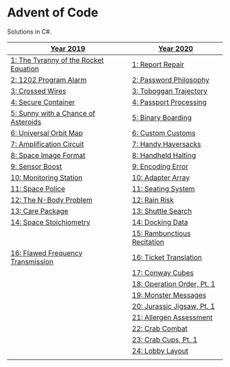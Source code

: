 # Advent of Code
Solutions in C#.

| [Year 2019](https://github.com/sindrekjr/AdventOfCode/blob/master/AdventOfCode/Solutions/Year2019) | [Year 2020](https://github.com/sindrekjr/AdventOfCode/blob/master/AdventOfCode/Solutions/Year2020) |
|-|-|
| [1: The Tyranny of the Rocket Equation](https://github.com/sindrekjr/AdventOfCode/blob/master/AdventOfCode/Solutions/Year2019/Day01/Day01.cs) | [1: Report Repair](https://github.com/sindrekjr/AdventOfCode/blob/master/AdventOfCode/Solutions/Year2020/Day01/Day01.cs) |
| [2: 1202 Program Alarm](https://github.com/sindrekjr/AdventOfCode/blob/master/AdventOfCode/Solutions/Year2019/Day02/Day02.cs) | [2: Password Philosophy](https://github.com/sindrekjr/AdventOfCode/blob/master/AdventOfCode/Solutions/Year2020/Day02/Day02.cs) |
| [3: Crossed Wires](https://github.com/sindrekjr/AdventOfCode/blob/master/AdventOfCode/Solutions/Year2019/Day03/Day03.cs) | [3: Toboggan Trajectory](https://github.com/sindrekjr/AdventOfCode/blob/master/AdventOfCode/Solutions/Year2020/Day03/Day03.cs) |
| [4: Secure Container](https://github.com/sindrekjr/AdventOfCode/blob/master/AdventOfCode/Solutions/Year2019/Day04/Day04.cs) | [4: Passport Processing](https://github.com/sindrekjr/AdventOfCode/blob/master/AdventOfCode/Solutions/Year2020/Day04/Day04.cs) |
| [5: Sunny with a Chance of Asteroids](https://github.com/sindrekjr/AdventOfCode/blob/master/AdventOfCode/Solutions/Year2019/Day05/Day05.cs) | [5: Binary Boarding](https://github.com/sindrekjr/AdventOfCode/blob/master/AdventOfCode/Solutions/Year2020/Day05/Day05.cs) |
| [6: Universal Orbit Map](https://github.com/sindrekjr/AdventOfCode/blob/master/AdventOfCode/Solutions/Year2019/Day06/Day06.cs) | [6: Custom Customs](https://github.com/sindrekjr/AdventOfCode/blob/master/AdventOfCode/Solutions/Year2020/Day06/Day06.cs) |
| [7: Amplification Circuit](https://github.com/sindrekjr/AdventOfCode/blob/master/AdventOfCode/Solutions/Year2019/Day07/Day07.cs) | [7: Handy Haversacks](https://github.com/sindrekjr/AdventOfCode/blob/master/AdventOfCode/Solutions/Year2020/Day07/Day07.cs) |
| [8: Space Image Format](https://github.com/sindrekjr/AdventOfCode/blob/master/AdventOfCode/Solutions/Year2019/Day08/Day08.cs) | [8: Handheld Halting](https://github.com/sindrekjr/AdventOfCode/blob/master/AdventOfCode/Solutions/Year2020/Day08/Day08.cs) |
| [9: Sensor Boost](https://github.com/sindrekjr/AdventOfCode/blob/master/AdventOfCode/Solutions/Year2019/Day09/Day09.cs) | [9: Encoding Error](https://github.com/sindrekjr/AdventOfCode/blob/master/AdventOfCode/Solutions/Year2020/Day09/Day09.cs) |
| [10: Monitoring Station](https://github.com/sindrekjr/AdventOfCode/blob/master/AdventOfCode/Solutions/Year2019/Day10/Day10.cs) | [10: Adapter Array](https://github.com/sindrekjr/AdventOfCode/blob/master/AdventOfCode/Solutions/Year2020/Day10/Day10.cs) |
| [11: Space Police](https://github.com/sindrekjr/AdventOfCode/blob/master/AdventOfCode/Solutions/Year2019/Day11/Day11.cs) | [11: Seating System](https://github.com/sindrekjr/AdventOfCode/blob/master/AdventOfCode/Solutions/Year2020/Day11/Day11.cs) |
| [12: The N-Body Problem](https://github.com/sindrekjr/AdventOfCode/blob/master/AdventOfCode/Solutions/Year2019/Day12/Day12.cs) | [12: Rain Risk](https://github.com/sindrekjr/AdventOfCode/blob/master/AdventOfCode/Solutions/Year2020/Day12/Day12.cs) |
| [13: Care Package](https://github.com/sindrekjr/AdventOfCode/blob/master/AdventOfCode/Solutions/Year2019/Day13/Day13.cs) | [13: Shuttle Search](https://github.com/sindrekjr/AdventOfCode/blob/master/AdventOfCode/Solutions/Year2020/Day13/Day13.cs) |
| [14: Space Stoichiometry](https://github.com/sindrekjr/AdventOfCode/blob/master/AdventOfCode/Solutions/Year2019/Day14/Day14.cs) | [14: Docking Data](https://github.com/sindrekjr/AdventOfCode/blob/master/AdventOfCode/Solutions/Year2020/Day14/Day14.cs) |
| | [15: Rambunctious Recitation](https://github.com/sindrekjr/AdventOfCode/blob/master/AdventOfCode/Solutions/Year2020/Day15/Day15.cs) |
| [16: Flawed Frequency Transmission](https://github.com/sindrekjr/AdventOfCode/blob/master/AdventOfCode/Solutions/Year2019/Day16/Day16.cs) | [16: Ticket Translation](https://github.com/sindrekjr/AdventOfCode/blob/master/AdventOfCode/Solutions/Year2020/Day16/Day16.cs) |
| | [17: Conway Cubes](https://github.com/sindrekjr/AdventOfCode/blob/master/AdventOfCode/Solutions/Year2020/Day17/Day17.cs) |
| | [18: Operation Order, Pt. 1](https://github.com/sindrekjr/AdventOfCode/blob/master/AdventOfCode/Solutions/Year2020/Day18/Day18.cs) |
| | [19: Monster Messages](https://github.com/sindrekjr/AdventOfCode/blob/master/AdventOfCode/Solutions/Year2020/Day19/Day19.cs) |
| | [20: Jurassic Jigsaw, Pt. 1](https://github.com/sindrekjr/AdventOfCode/blob/master/AdventOfCode/Solutions/Year2020/Day20/Day20.cs) |
| | [21: Allergen Assessment](https://github.com/sindrekjr/AdventOfCode/blob/master/AdventOfCode/Solutions/Year2020/Day21/Day21.cs) |
| | [22: Crab Combat](https://github.com/sindrekjr/AdventOfCode/blob/master/AdventOfCode/Solutions/Year2020/Day22/Day22.cs) |
| | [23: Crab Cups, Pt. 1](https://github.com/sindrekjr/AdventOfCode/blob/master/AdventOfCode/Solutions/Year2020/Day23/Day23.cs) |
| | [24: Lobby Layout](https://github.com/sindrekjr/AdventOfCode/blob/master/AdventOfCode/Solutions/Year2020/Day24/Day24.cs) |
| | |
